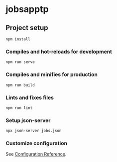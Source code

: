 # jobsapptp

## Project setup
```
npm install
```

### Compiles and hot-reloads for development
```
npm run serve
```

### Compiles and minifies for production
```
npm run build
```

### Lints and fixes files
```
npm run lint
```
### Setup json-server
```
npx json-server jobs.json
```

### Customize configuration
See [Configuration Reference](https://cli.vuejs.org/config/).
